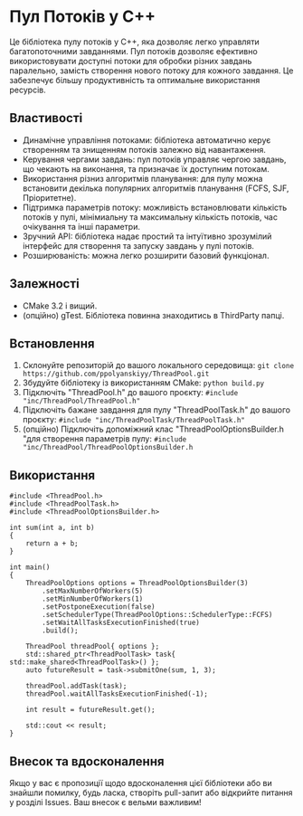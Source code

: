 
# Пул Потоків у С++
Це бібліотека пулу потоків у С++, яка дозволяє легко управляти багатопоточними завданнями. 
Пул потоків дозволяє ефективно використовувати доступні потоки для обробки різних завдань паралельно, замість створення нового потоку для кожного завдання. 
Це забезпечує більшу продуктивність та оптимальне використання ресурсів.

## Властивості
- Динамічне управління потоками: бібліотека автоматично керує створенням та знищенням потоків залежно від навантаження.
- Керування чергами завдань: пул потоків управляє чергою завдань, що чекають на виконання, та призначає їх доступним потокам.
- Використання різниз алгоритмів планування: для пулу можна встановити декілька популярних алгоритмів планування (FCFS, SJF, Пріоритетне).
- Підтримка параметрів потоку: можливість встановлювати кількість потоків у пулі, мінімиальну та максимальну кількість потоків, час очікування та інші параметри.
- Зручний API: бібліотека надає простий та інтуїтивно зрозумілий інтерфейс для створення та запуску завдань у пулі потоків.
- Розширюваність: можна легко розширити базовий функціонал.

## Залежності
- CMake 3.2 і вищий.
- (опційно) gTest. Бібліотека повинна знаходитись в ThirdParty папці.

## Встановлення
1. Склонуйте репозиторій до вашого локального середовища: ```git clone https://github.com/ppolyanskiyy/ThreadPool.git```
2. Збудуйте бібліотеку із використанням CMake: ```python build.py```
3. Підключіть "ThreadPool.h" до вашого проєкту: ```#include "inc/ThreadPool/ThreadPool.h"```
4. Підключіть бажане завдання для пулу "ThreadPoolTask.h" до вашого проєкту: ```#include "inc/ThreadPoolTask/ThreadPoolTask.h"```
5. (опційно) Підключіть допоміжний клас "ThreadPoolOptionsBuilder.h "для створення параметрів пулу: ```#include "inc/ThreadPool/ThreadPoolOptionsBuilder.h ```

## Використання
```
#include <ThreadPool.h>
#include <ThreadPoolTask.h>
#include <ThreadPoolOptionsBuilder.h>

int sum(int a, int b)
{
	return a + b;
}

int main()
{
	ThreadPoolOptions options = ThreadPoolOptionsBuilder(3)
		.setMaxNumberOfWorkers(5)
		.setMinNumberOfWorkers(1)
		.setPostponeExecution(false)
		.setSchedulerType(ThreadPoolOptions::SchedulerType::FCFS)
		.setWaitAllTasksExecutionFinished(true)
		.build();

	ThreadPool threadPool{ options };
	std::shared_ptr<ThreadPoolTask> task{ std::make_shared<ThreadPoolTask>() };
	auto futureResult = task->submitOne(sum, 1, 3);

	threadPool.addTask(task);
	threadPool.waitAllTasksExecutionFinished(-1);

	int result = futureResult.get();

	std::cout << result;
}

```

## Внесок та вдосконалення
Якщо у вас є пропозиції щодо вдосконалення цієї бібліотеки або ви знайшли помилку, будь ласка, створіть pull-запит або відкрийте питання у розділі Issues. Ваш внесок є вельми важливим!

